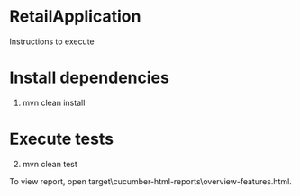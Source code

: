 # RetailApplication

Instructions to execute

# Install dependencies
1. mvn clean install
# Execute tests
2. mvn clean test

To view report, open target\cucumber-html-reports\overview-features.html.
